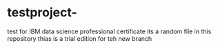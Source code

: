 # testproject-
test for IBM data science professional certificate 
its a random file in this repository 
thias is a trial edition for teh new branch 
